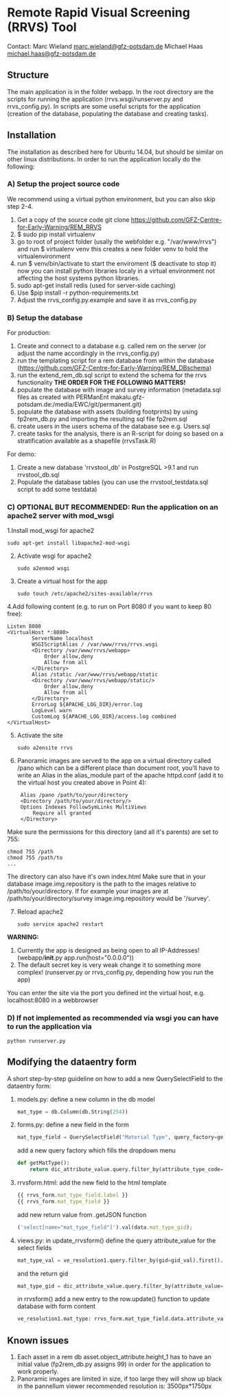 
# Remote Rapid Visual Screening (RRVS) Tool

Contact: Marc Wieland marc.wieland@gfz-potsdam.de 
         Michael Haas michael.haas@gfz-potsdam.de

## Structure
The main application is in the folder webapp. In the root directory are the
scripts for running the application (rrvs.wsgi/runserver.py and rrvs_config.py).
In scripts are some useful scripts for the application (creation of the database,
populating the database and creating tasks).

## Installation

The installation as described here for Ubuntu 14.04, but should be similar on other linux distributions.
In order to run the application locally do the following:

### A) Setup the project source code
We recommend using a virtual python environment, but you can also skip step 2-4.
1. Get a copy of the source code git clone https://github.com/GFZ-Centre-for-Early-Warning/REM_RRVS
2. $ sudo pip install virtualenv
3. go to root of project folder (usally the webfolder e.g. "/var/www/rrvs") and run $ virtualenv venv 
   this creates a new folder venv to hold the virtualenvironment
4. run $ venv/bin/activate to start the enviroment ($ deactivate to stop it)  
   now you can install python libraries localy in a virtual environment 
   not affecting the host systems python libraries.
5. sudo apt-get install redis (used for server-side caching)
6. Use $pip install -r python-requirements.txt 
7. Adjust the rrvs_config.py.example and save it as rrvs_config.py

### B) Setup the database
For production:
1. Create and connect to a database e.g. called rem on the server (or adjust the name accordingly in the rrvs_config.py)
2. run the templating script for a rem database from within the database (https://github.com/GFZ-Centre-for-Early-Warning/REM_DBschema)
3. run the extend_rem_db.sql script to extend the schema for the rrvs functionality
**THE ORDER FOR THE FOLLOWING MATTERS!**
4. populate the database with image and survey information (metadata.sql files as created with PERManEnt makalu.gfz-potsdam.de:/media/EWC/git/permanent.git)
5. populate the database with assets (building footprints) by using fp2rem_db.py and importing the resulting sql file fp2rem.sql
6. create users in the users schema of the database see e.g. Users.sql
7. create tasks for the analysis, there is an R-script for doing so based on a stratification available as a shapefile (rrvsTask.R)

For demo:
1. Create a new database 'rrvstool_db' in PostgreSQL >9.1 
   and run rrvstool_db.sql
2. Populate the database tables (you can use the rrvstool_testdata.sql script to add some testdata)

### C) OPTIONAL BUT RECOMMENDED: Run the application on an apache2 server with mod_wsgi
1.Install mod_wsgi for apache2 
   ```
   sudo apt-get install libapache2-mod-wsgi
   ```
2. Activate wsgi for apache2 
   ```
   sudo a2enmod wsgi
   ```
3. Create a virtual host for the app 
   ```
   sudo touch /etc/apache2/sites-available/rrvs
   ```
4.Add following content (e.g. to run on Port 8080 if you want to keep 80 free):

   ```
   Listen 8080  
   <VirtualHost *:8080>  
           ServerName localhost  
           WSGIScriptAlias / /var/www/rrvs/rrvs.wsgi  
           <Directory /var/www/rrvs/webapp>  
               Order allow,deny  
               Allow from all  
           </Directory>  
           Alias /static /var/www/rrvs/webapp/static  
           <Directory /var/www/rrvs/webapp/static/>  
               Order allow,deny  
               Allow from all  
           </Directory>  
           ErrorLog ${APACHE_LOG_DIR}/error.log  
           LogLevel warn  
           CustomLog ${APACHE_LOG_DIR}/access.log combined  
   </VirtualHost>
   ```

5. Activate the site  
   ```
   sudo a2ensite rrvs
   ```

6. Panoramic images are served to the app on a virtual directory called /pano which can be a different place 
   than document root, you'll have to write an Alias in the alias_module part of the apache httpd.conf 
   (add it to the virtual host you created above in Point 4):

   ```
    Alias /pano /path/to/your/directory  
    <Directory /path/to/your/directory/> 
    Options Indexes FollowSymLinks MultiViews 
        Require all granted 
    </Directory> 
   ```

Make sure the permissions for this directory (and all it's parents) are set to 755:
   ```
   chmod 755 /path
   chmod 755 /path/to 
   ...
   ```

The directory can also have it's own index.html
Make sure that in your database image.img.repository is the path to the images relative to /path/to/your/directory.
If for example your images are at /path/to/your/directory/survey image.img.repository would be '/survey'.

7. Reload apache2 
   ```
   sudo service apache2 restart
   ```

**WARNING:** 
1. Currently the app is designed as being open to all IP-Addresses!(webapp/__init__.py app.run(host="0.0.0.0"))
2. The default secret key is very weak change it to something more complex! (runserver.py or rrvs_config.py, depending how you run the app)

You can enter the site via the port you defined int the virtual host, e.g. localhost:8080 in a webbrowser

### D) If not implemented as recommended via wsgi you can have to run the application via
   ```
   python runserver.py
   ```

## Modifying the dataentry form

A short step-by-step guideline on how to add a new QuerySelectField to the dataentry form:

1. models.py: 
   define a new column in the db model 
   ```python 
   mat_type = db.Column(db.String(254))
   ```

2. forms.py: 
   define a new field in the form 
   ```python 
   mat_type_field = QuerySelectField("Material Type", query_factory=getMatType, get_label='description', allow_blank=True)
   ```
			 
   add a new query factory which fills the dropdown menu 
   ```python 
   def getMatType(): 
       return dic_attribute_value.query.filter_by(attribute_type_code='MAT_TYPE') 
   ```

3. rrvsform.html: 
   add the new field to the html template 
   ```javascript 
   {{ rrvs_form.mat_type_field.label }} 
   {{ rrvs_form.mat_type_field }}
   ```
			 
   add new return value from .getJSON function
   ```javascript 
   ('select[name="mat_type_field"]').val(data.mat_type_gid);
   ```

4. views.py: 
   in update_rrvsform() define the query attribute_value for the select fields 
   ```python 
   mat_type_val = ve_resolution1.query.filter_by(gid=gid_val).first().mat_type
   ```

   and the return gid
   ```python 
   mat_type_gid = dic_attribute_value.query.filter_by(attribute_value=mat_type_val).first().gid,
   ```

   in rrvsform() add a new entry to the row.update() function to update database with form content
   ```python 
   ve_resolution1.mat_type: rrvs_form.mat_type_field.data.attribute_value,
   ```

## Known issues
1. Each asset in a rem db asset.object_attribute.height_1 has to have an initial value (fp2rem_db.py assigns 99) in order 
   for the application to work properly.
2. Panoramic images are limited in size, if too large they will show up black in the pannellum viewer 
   recommended resolution is: 3500px*1750px
